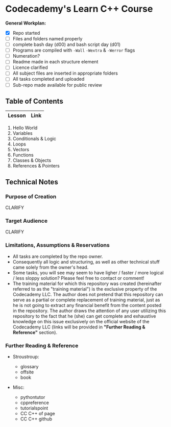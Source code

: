 # Codecademy's Learn C++ Course

**General Workplan:**
- [x] Repo started
- [ ] Files and folders named properly
- [ ] complete bash day (d00) and bash script day (d01)
- [ ] Programs are compiled with `-Wall` `-Wextra` & `-Werror` flags
- [ ] Numeration?
- [ ] Readme made in each structure element
- [ ] Licence clarified
- [ ] All subject files are inserted in appropriate folders
- [ ] All tasks completed and uploaded
- [ ] Sub-repo made available for public review

## Table of Contents
Lesson | Link 
-------|----------
1. Hello World
2. Variables
3. Conditionals & Logic
4. Loops
5. Vectors
6. Functions
7. Classes & Objects
8. References & Pointers

## Technical Notes
### Purpose of Creation
CLARIFY

### Target Audience
CLARIFY

### Limitations, Assumptions & Reservations
* All tasks are completed by the repo owner.
* Consequently all logic and structuring, as well as other technical stuff came solely from the owner's head.
* Some tasks, you will see may seem to have ligher / faster / more logical / less sloppy solution? Please feel free to contact or comment!
* The training material for which this repository was created (hereinafter referred to as the "training material") is the exclusive property of the Codecademy LLC. The author does not pretend that this repository can serve as a partial or complete replacement of training material, just as he is not going to extract any financial benefit from the content posted in the repository. The author draws the attention of any user utilizing this repository to the fact that he (she) can get complete and exhaustive knowledge on this issue exclusively on the official website of the Codecademy LLC (links will be provided in **"Further Reading & Reference"** section).


### Further Reading & Reference
- Stroustroup:
    - glossary
    - offsite
    - book

- Misc:
    - pythontutor
    - cppreference
    - tutorialspoint
    - CC C++ of page
    - CC C++ github